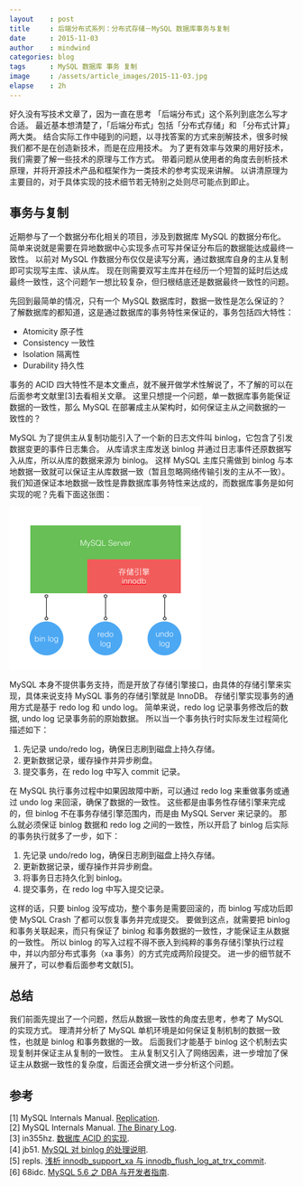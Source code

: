 ```yaml
---
layout    : post
title     : 后端分布式系列：分布式存储－MySQL 数据库事务与复制
date      : 2015-11-03
author    : mindwind
categories: blog
tags      : MySQL 数据库 事务 复制
image     : /assets/article_images/2015-11-03.jpg
elapse    : 2h
---
```



好久没有写技术文章了，因为一直在思考 「后端分布式」这个系列到底怎么写才合适。
最近基本想清楚了，「后端分布式」包括「分布式存储」和 「分布式计算」两大类。
结合实际工作中碰到的问题，以寻找答案的方式来剖解技术，很多时候我们都不是在创造新技术，而是在应用技术。
为了更有效率与效果的用好技术，我们需要了解一些技术的原理与工作方式。
带着问题从使用者的角度去剖析技术原理，并将开源技术产品和框架作为一类技术的参考实现来讲解。
以讲清原理为主要目的，对于具体实现的技术细节若无特别之处则尽可能点到即止。


## 事务与复制
近期参与了一个数据分布化相关的项目，涉及到数据库 MySQL 的数据分布化。
简单来说就是需要在异地数据中心实现多点可写并保证分布后的数据能达成最终一致性。
以前对 MySQL 作数据分布仅仅是读写分离，通过数据库自身的主从复制即可实现写主库、读从库。
现在则需要双写主库并在经历一个短暂的延时后达成最终一致性，这个问题乍一想比较复杂，但归根结底还是数据最终一致性的问题。

先回到最简单的情况，只有一个 MySQL 数据库时，数据一致性是怎么保证的？
了解数据库的都知道，这是通过数据库的事务特性来保证的，事务包括四大特性：

  - Atomicity 原子性
  - Consistency 一致性
  - Isolation 隔离性
  - Durability 持久性

事务的 ACID 四大特性不是本文重点，就不展开做学术性解说了，不了解的可以在后面参考文献里[3]去看相关文章。
这里只想提一个问题，单一数据库事务能保证数据的一致性，那么 MySQL 在部署成主从架构时，如何保证主从之间数据的一致性的？

MySQL 为了提供主从复制功能引入了一个新的日志文件叫 binlog，它包含了引发数据变更的事件日志集合。
从库请求主库发送 binlog 并通过日志事件还原数据写入从库，所以从库的数据来源为 binlog。
这样 MySQL 主库只需做到 binlog 与本地数据一致就可以保证主从库数据一致（暂且忽略网络传输引发的主从不一致）。
我们知道保证本地数据一致性是靠数据库事务特性来达成的，而数据库事务是如何实现的呢？先看下面这张图：

![](/assets/article_images/2015-11-03-1.png)

MySQL 本身不提供事务支持，而是开放了存储引擎接口，由具体的存储引擎来实现，具体来说支持 MySQL 事务的存储引擎就是 InnoDB。
存储引擎实现事务的通用方式是基于 redo log 和 undo log。
简单来说，redo log 记录事务修改后的数据, undo log 记录事务前的原始数据。
所以当一个事务执行时实际发生过程简化描述如下：

  1. 先记录 undo/redo log，确保日志刷到磁盘上持久存储。
  2. 更新数据记录，缓存操作并异步刷盘。
  3. 提交事务，在 redo log 中写入 commit 记录。

在 MySQL 执行事务过程中如果因故障中断，可以通过 redo log 来重做事务或通过 undo log 来回滚，确保了数据的一致性。
这些都是由事务性存储引擎来完成的，但 binlog 不在事务存储引擎范围内，而是由 MySQL Server 来记录的。
那么就必须保证 binlog 数据和 redo log 之间的一致性，所以开启了 binlog 后实际的事务执行就多了一步，如下：

  1. 先记录 undo/redo log，确保日志刷到磁盘上持久存储。
  2. 更新数据记录，缓存操作并异步刷盘。
  3. 将事务日志持久化到 binlog。
  4. 提交事务，在 redo log 中写入提交记录。

这样的话，只要 binlog 没写成功，整个事务是需要回滚的，而 binlog 写成功后即使 MySQL Crash 了都可以恢复事务并完成提交。
要做到这点，就需要把 binlog 和事务关联起来，而只有保证了 binlog 和事务数据的一致性，才能保证主从数据的一致性。
所以 binlog 的写入过程不得不嵌入到纯粹的事务存储引擎执行过程中，并以内部分布式事务（xa 事务）的方式完成两阶段提交。
进一步的细节就不展开了，可以参看后面参考文献[5]。


## 总结
我们前面先提出了一个问题，然后从数据一致性的角度去思考，参考了 MySQL 的实现方式。
理清并分析了 MySQL 单机环境是如何保证复制机制的数据一致性，也就是 binlog 和事务数据的一致。
后面我们才能基于 binlog 这个机制去实现复制并保证主从复制的一致性。
主从复制又引入了网络因素，进一步增加了保证主从数据一致性的复杂度，后面还会撰文进一步分析这个问题。


## 参考
[1] MySQL Internals Manual. [Replication](http://dev.mysql.com/doc/internals/en/replication.html).  
[2] MySQL Internals Manual. [The Binary Log](http://dev.mysql.com/doc/internals/en/binary-log.html).  
[3] in355hz. [数据库 ACID 的实现](http://in355hz.iteye.com/blog/2029963).  
[4] jb51. [MySQL 对 binlog 的处理说明](http://www.jb51.net/article/27556.htm).  
[5] repls. [浅析 innodb_support_xa 与 innodb_flush_log_at_trx_commit](http://www.2cto.com/database/201306/221413.html).  
[6] 68idc. [MySQL 5.6 之 DBA 与开发者指南](http://www.68idc.cn/help/mysqldata/mysql/20150127191299.html).  
